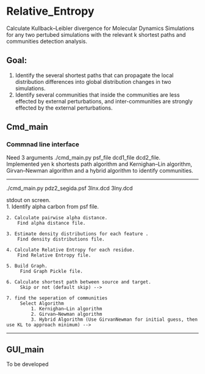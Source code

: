 # Relative_Entropy
Calculate Kullback–Leibler divergence for Molecular Dynamics Simulations for any two pertubed simulations with the relevant k shortest paths and communities detection analysis.

## Goal:
1. Identify the several shortest paths that can propagate the local distribution differences into global distribution changes in two simulations.  
2. Identify several communities that inside the communities are less effected by external perturbations, and inter-communities are strongly effected by the external perturbations. 

## Cmd_main  
### Commnad line interface  
Need 3 arguments ./cmd_main.py psf_file dcd1_file dcd2_file.    
Implemented yen k shortests path algorithm and Kernighan–Lin algorithm, Girvan–Newman algorithm and a hybrid algorithm to identify communities.    

------
./cmd_main.py pdz2_segida.psf 3lnx.dcd 3lny.dcd

stdout on screen.   
	1. Identify alpha carbon from psf file.    

	2. Calculate pairwise alpha distance.  
		Find alpha distance file.  

	3. Estimate density distributions for each feature . 
		Find density distributions file.   

	4. Calculate Relative Entropy for each residue.  
		Find Relative Entropy file.  

	5. Build Graph.  
		 Find Graph Pickle file.  

	6. Calculate shortest path between source and target.  
		 Skip or not (default skip) -->  

	7. find the seperation of communities   
		 Select Algorithm    
			 1. Kernighan–Lin algorithm   
			 2. Girvan–Newman algorithm   
			 3. Hybrid Algorithm (Use GirvanNewman for initial guess, then use KL to approach minimum) -->   
------

## GUI_main
To be developed
